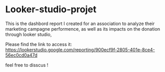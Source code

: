 # Looker-studio-projet
This is the dashbord report I created for an association to analyze their marketing campagne performence, as well as its impacts on the donation through looker studio, 

Please find the link to access it: https://lookerstudio.google.com/reporting/900ecf9f-2805-401e-8ce4-56ec0cd0a47d 

feel free to disscus !
